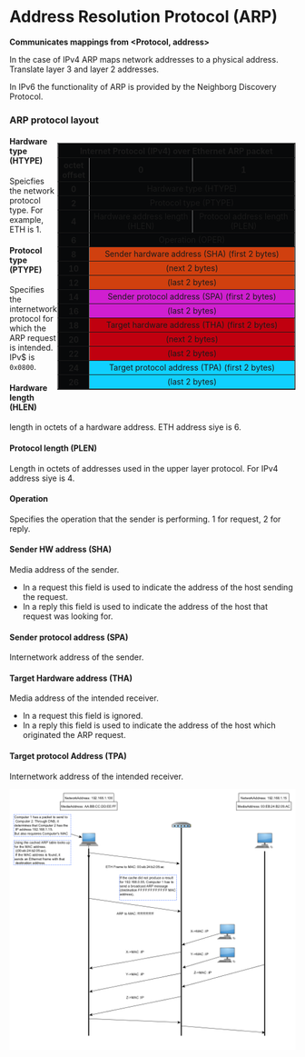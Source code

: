 # Address Resolution Protocol (ARP)

**Communicates mappings from <Protocol, address>**

In the case of IPv4 ARP maps network addresses to a physical address.
Translate layer 3 and layer 2 addresses.

In IPv6 the functionality of ARP is provided by the Neighborg Discovery Protocol.




### ARP protocol layout


<div>
<table style="float:right; background-color: #08090a; text-align: center; width: 30em;" border="1">
<tbody><tr>
<th colspan="17">Internet Protocol (IPv4) over Ethernet ARP packet</th>
</tr>
<tr>
<th colspan="1">octet offset</th>
<th colspan="8" width="50%">0</th>
<th colspan="8" width="50%">1</th>
</tr>
<tr>
<th>0</th>
<td colspan="16">Hardware type (HTYPE)</td>
</tr>
<tr>
<th>2</th>
<td colspan="16">Protocol type (PTYPE)</td>
</tr>
<tr>
<th>4</th>
<td colspan="8">Hardware address length (HLEN)</td>
<td colspan="8">Protocol address length (PLEN)</td>
</tr>
<tr>
<th>6</th>
<td colspan="16">Operation (OPER)</td>
</tr>
<tr>
<th>8</th>
<td colspan="16" style="background:#d0400f">Sender hardware address (SHA) (first 2 bytes)</td>
</tr>
<tr>
<th>10</th>
<td colspan="16" style="background:#d0400f">(next 2 bytes)</td>
</tr>
<tr>
<th>12</th>
<td colspan="16" style="background:#d0400f">(last 2 bytes)</td>
</tr>
<tr>
<th>14</th>
<td colspan="16" style="background:#d01fd0">Sender protocol address (SPA) (first 2 bytes)</td>
</tr>
<tr>
<th>16</th>
<td colspan="16" style="background:#d01fd0">(last 2 bytes)</td>
</tr>
<tr>
<th>18</th>
<td colspan="16" style="background:#c0000f">Target hardware address (THA) (first 2 bytes)</td>
</tr>
<tr>
<th>20</th>
<td colspan="16" style="background:#c0000f">(next 2 bytes)</td>
</tr>
<tr>
<th>22</th>
<td colspan="16" style="background:#c0000f">(last 2 bytes)</td>
</tr>
<tr>
<th>24</th>
<td colspan="16" style="background:#10d0ff">Target protocol address (TPA) (first 2 bytes)</td>
</tr>
<tr>
<th>26</th>
<td colspan="16" style="background:#10d0ff">(last 2 bytes)</td>
</tr>
</tbody></table>
</div>


#### Hardware type (HTYPE)
Speicfies the network protocol type. For example, ETH is 1.

#### Protocol type (PTYPE)
Specifies the internetwork protocol for which the ARP request is intended. IPv$ is `0x0800`.

#### Hardware length (HLEN)

length in octets of a hardware address. ETH address siye is 6.

#### Protocol length (PLEN)

Length in octets of addresses used in the upper layer protocol. For IPv4 address siye is 4.

#### Operation
Specifies the operation that the sender is performing. 1 for request, 2 for reply.

#### Sender HW address (SHA)

Media address of the sender.
- In a request this field is used to indicate the address
of the host sending the request.
- In a reply this field is used to indicate the address of the host that request was looking for.

#### Sender protocol address (SPA)

Internetwork address of the sender.

#### Target Hardware address (THA)

Media address of the intended receiver.
- In a request this field is ignored.
- In a reply this field is used to indicate the address of the host which originated the ARP request.

#### Target protocol Address (TPA)
Internetwork address of the intended receiver.


![](arp_diag.png)

